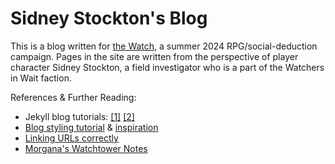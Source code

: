 # Sidney Stockton's Blog

This is a blog written for [the Watch](https://docs.google.com/presentation/d/1hpHTmiOTQEcQ4buwW32vU7zOE-B3lJIesMhNP6n0aOM/edit?usp=drive_link), a summer 2024 RPG/social-deduction campaign. Pages in the site are written from the perspective of player character Sidney Stockton, a field investigator who is a part of the Watchers in Wait faction.

References & Further Reading:

- Jekyll blog tutorials: [[1]](https://www.creativebloq.com/how-to/jekyll-blog) [[2]](https://jekyllrb.com/docs/step-by-step/01-setup/)
- [Blog styling tutorial](https://www.w3schools.com/howto/howto_css_blog_layout.asp) & [inspiration](https://glenthemes.tumblr.com/post/182588716009/theme-06-determination-by-glenthemes-this-theme)
- [Linking URLs correctly](https://byparker.com/blog/2014/clearing-up-confusion-around-baseurl/)
- [Morgana's Watchtower Notes](https://vivianwilde.github.io/watchtower-blog/)
